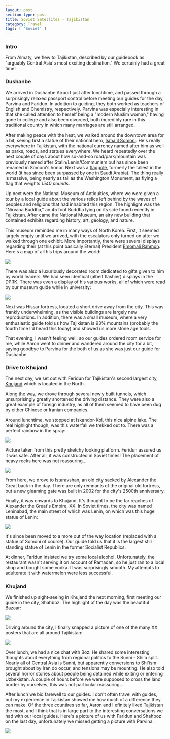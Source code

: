 ```yaml
---
layout: post
section-type: post
title: Soviet Satellites - Tajikistan
category: Travel
tags: [ 'Soviet' ]
---
```


### Intro

From Almaty, we flew to Tajikistan, described by our guidebook as
"arguably Central Asia's most exciting destination." We certainly
had a great time!

### Dushanbe

We arrived in Dushanbe Airport just after lunchtime, and passed through a
surprisingly relaxed passport control before meeting our guides for the day,
Parvina and Faridun. In addition to guiding, they both worked as teachers of
English and Chemistry, respectively. Parvina was especially interesting in that
she called attention to herself being a "modern Muslim woman," having gone to
college and also been divorced, both incredibly rare in this traditional
country in which many marriages are still arranged.

After making peace with the heat, we walked around the downtown area
for a bit, seeing first a statue of their national hero,
[Isma'il Somoni](https://en.wikipedia.org/wiki/Isma%27il_ibn_Ahmad).
He's really everywhere in Tajikistan, with the national currency named after
him as well as parks, roads, and statues everywhere. We heard repeatedly over
the next couple of days about how so-and-so road/park/mountain was previously
named after Stalin/Lenin/Communism but has since been renamed in Somoni's honor.
Next was a
[flagpole](https://en.wikipedia.org/wiki/Dushanbe_Flagpole),
formerly the tallest
in the world (it has since been surpassed by one in Saudi Arabia). The thing
really is massive, being nearly as tall as the Washington Monument, as flying
a flag that weights *1540 pounds*.

Up next were the National Museum of Antiquities, where we were given a tour
by a local guide about the various relics left behind by the waves of
peoples and religions that had inhabited this region. The highlight was
the "Nirvana Buddha," an 45 foot Buddha lying on its side found recently
in Tajikistan. After came the National Museum, an airy new building that
contained exhibits regarding history, art, geology, and nature. 

This museum reminded me in many ways of North Korea. First, it seemed
largely empty until we arrived, with the escalators only turned on after
we walked through one exhibit. More importantly, there were several displays
regarding their (at this point basically Eternal) President
[Emomali Rahmon](https://en.wikipedia.org/wiki/Emomali_Rahmon). Here's
a map of all his trips around the world:

![](https://dl.dropboxusercontent.com/s/p7i3acv4ymsp6o3/P6100010.JPG?dl=0)

There was also a luxuriously decorated room dedicated to gifts given to
him by world leaders.
We had seen identical (albeit flashier) displays in the DPRK. There was even
a display of his various works, all of which were read by our museum guide
while in university:

![](https://dl.dropboxusercontent.com/s/3lsnfyode7613mv/P6100011.JPG?dl=0)

Next was Hissar fortress, located a short drive away from the city.
This was frankly underwhelming, as the visible buildings are largely
new reproductions. In addition, there was a small museum, where 
a very enthusiastic guide told us how Tajikistan is 93\% mountains (probably the
fourth time I'd heard this today) and showed us more stone age tools.

That evening, I wasn't feeling well, so our guides ordered room service for me,
while Aaron went to dinner and wandered around the city for a bit, saying
goodbye to Parvina for the both of us as she was just our guide for Dushanbe.

### Drive to Khujand

The next day, we set out with Feridun for Tajikistan's second largest city,
[Khujand](https://en.wikipedia.org/wiki/Khujand)
which is located in the North.

Along the way, we drove through several newly built tunnels, which
unsurprisingly greatly shortened the driving distance. They were also a great
example of foreign industry, as all of them seemed to have been dug by either
Chinese or Iranian companies. 

Around lunchtime, we stopped at Iskandor-Kol, this nice alpine lake. The real
highlight though, was this waterfall we trekked out to. There was a perfect
rainbow in the spray:

![](https://dl.dropboxusercontent.com/s/jpmqq44yf10sesz/P6110047.JPG?dl=0)

Picture taken from this pretty sketchy looking platform. Feridun assured
us it was safe. After all, it was constructed in Soviet times! The placement
of heavy rocks here was not reassuring...

![](https://dl.dropboxusercontent.com/s/u614ok5claszp35/P6110061.JPG?dl=0)

From here, we drove to Istaravshan, an old city sacked by Alexander the Great
back in the day. There are only remnants of the original old fortress, but a new
gleaming gate was built in 2002 for the city's 2500th anniversary.

Finally, it was onwards to Khujand. It's thought to be the far reaches of
Alexander the Great's Empire, XX. In Soviet times, the city was named
Leninabad, the main street of which was Lenin, on which was this huge
statue of Lenin:

![](https://dl.dropboxusercontent.com/s/js3i99v0rh37aoc/P6110080.JPG?dl=0)

It's since been moved to a more out of the way location (replaced with a statue
of Somoni of course). Our guide told us that it is the largest still standing
statue of Lenin in the former Socialist Republics.

At dinner, Faridun insisted we try some local alcohol. Unfortunately, the
restaurant wasn't serving it on account of Ramadan, so he just ran to a local
shop and bought some vodka. It was surprisingly smooth. My attempts to
adulterate it with watermelon were less successful.

### Khujand

We finished up sight-seeing in Khujand the next morning, first meeting our
guide in the city, Shahboz. The highlight of the day was the beautiful Bazaar:

![](XX)

Driving around the city, I finally snapped a picture of one of the many XX
posters that are all around Tajikistan:

![](XX)

Over lunch, we had a nice chat with Boz. He shared some interesting thoughts
about everything from regional politics to the Sunni - Shi'a split.
Nearly all of Central Asia is Sunni, but apparently conversions to Shi'ism
brought about by Iran do occur, and tensions may be mounting. He also told
several horror stories about people being detained while exiting or entering
Uzbekistan. A couple of hours before we were supposed to cross the land border
by ourselves, this was not particular reassuring...

After lunch we bid farewell to our guides. I don't often travel with guides,
but my experience in Tajikistan showed me how much of a difference they can
make. Of the three countires so far, Aaron and I efinitely liked Tajikistan
the most, and I think that is in large part to the interesting conversations
we had with our local guides. Here's a picture of us with Faridun and Shahboz
on the last day, unfortunately we missed getting a picture with Parvina:

![](XX)